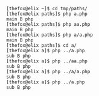     [thefox@elix ~]$ cd tmp/paths/
    [thefox@elix paths]$ php a.php 
    main B php
    [thefox@elix paths]$ php aa.php 
    main B php
    [thefox@elix paths]$ php a/a.php 
    main B php
    [thefox@elix paths]$ cd a/
    [thefox@elix a]$ php ../a.php 
    sub B php
    [thefox@elix a]$ php ../aa.php 
    sub B php
    [thefox@elix a]$ php ../a/a.php 
    sub B php
    [thefox@elix a]$ php ../a.php 
    sub B php
